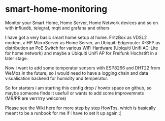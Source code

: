 # smart-home-monitoring
Monitor your Smart Home, Home Server, Home Network devices and so on with influxdb, telegraf, mqtt and grafana and others

I have got a very basic smart home setup at home. FritzBox as VDSL2 modem, a HP MicroServer as Home Server, an Ubiquiti Edgerouter X-SFP as distribution an PoE Switch for various WiFi Hardware (Ubiquiti Unifi AC-Lite for home network) and maybe a Ubiquiti Unifi AP for Freifunk Hochstift in a later stage.

Now i want to add some temperatur sensors with ESP8266 and DHT22 from WeMos in the future, so i would need to have a logging chain and data visualisation backend for humidity and temperatur.

So for starters i am starting this config drop / howto space on github, so maybe someone finds it usefull or wants to add some improvemnets (MR/PR are verrrrry welcome)

Please see the Wiki here for more step by step HowTos, which is basically meant to be a runbook for me if i have to set it up again :)

